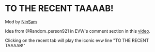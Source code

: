 # TO THE RECENT TAAAAB!

Mod by [NinSam](user:20754112) 

Idea from @Random_person921 in EVW's comment section in this [video](https://www.youtube.com/watch?v=khNOxO_uq80&t=25s).


Clicking on the recent tab will play the iconic evw line "TO THE RECENT TAAAAB!"